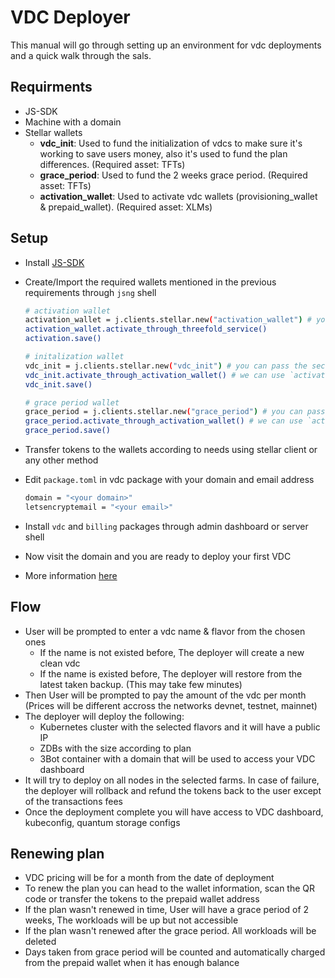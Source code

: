 # VDC Deployer

This manual will go through setting up an environment for vdc deployments and a quick walk through the sals.

## Requirments

- JS-SDK
- Machine with a domain
- Stellar wallets
  - **vdc_init**: Used to fund the initialization of vdcs to make sure it's working to save users money, also it's used to fund the plan differences. (Required asset: TFTs)
  - **grace_period**: Used to fund the 2 weeks grace period. (Required asset: TFTs)
  - **activation_wallet**: Used to activate vdc wallets (provisioning_wallet & prepaid_wallet). (Required asset: XLMs)

## Setup

- Install [JS-SDK](https://threefoldtech.github.io/js-sdk/wiki/#/./quick_start)
- Create/Import the required wallets mentioned in the previous requirements through `jsng` shell

  ```bash
  # activation wallet
  activation_wallet = j.clients.stellar.new("activation_wallet") # you can pass the secret if you have a wallet already, and skip the activation step
  activation_wallet.activate_through_threefold_service()
  activation.save()

  # initalization wallet
  vdc_init = j.clients.stellar.new("vdc_init") # you can pass the secret if you have a wallet already, and skip the activation step
  vdc_init.activate_through_activation_wallet() # we can use `activate_through_threefold_service() too but not available all the time
  vdc_init.save()

  # grace period wallet
  grace_period = j.clients.stellar.new("grace_period") # you can pass the secret if you have a wallet already, and skip the activation step
  grace_period.activate_through_activation_wallet() # we can use `activate_through_threefold_service() too but not available all the time
  grace_period.save()
  ```

- Transfer tokens to the wallets according to needs using stellar client or any other method
- Edit `package.toml` in vdc package with your domain and email address

  ```bash
  domain = "<your domain>"
  letsencryptemail = "<your email>"
  ```

- Install `vdc` and `billing` packages through admin dashboard or server shell
- Now visit the domain and you are ready to deploy your first VDC
- More information [here](https://vdc.threefold.io/)

## Flow

- User will be prompted to enter a vdc name & flavor from the chosen ones
  - If the name is not existed before, The deployer will create a new clean vdc
  - If the name is existed before, The deployer will restore from the latest taken backup. (This may take few minutes)
- Then User will be prompted to pay the amount of the vdc per month (Prices will be different accross the networks devnet, testnet, mainnet)
- The deployer will deploy the following:
  - Kubernetes cluster with the selected flavors and it will have a public IP
  - ZDBs with the size according to plan
  - 3Bot container with a domain that will be used to access your VDC dashboard
- It will try to deploy on all nodes in the selected farms. In case of failure, the deployer will rollback and refund the tokens back to the user except of the transactions fees
- Once the deployment complete you will have access to VDC dashboard, kubeconfig, quantum storage configs

## Renewing plan

- VDC pricing will be for a month from the date of deployment
- To renew the plan you can head to the wallet information, scan the QR code or transfer the tokens to the prepaid wallet address
- If the plan wasn't renewed in time, User will have a grace period of 2 weeks, The workloads will be up but not accessible
- If the plan wasn't renewed after the grace period. All workloads will be deleted
- Days taken from grace period will be counted and automatically charged from the prepaid wallet when it has enough balance
